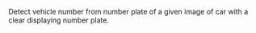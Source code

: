 Detect vehicle number from number plate of a given image of car with a clear displaying number plate.
